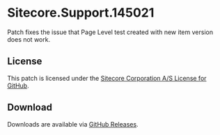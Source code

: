# Sitecore.Support.145021
Patch fixes the issue that Page Level test created with new item version does not work.

## License  
This patch is licensed under the [Sitecore Corporation A/S License for GitHub](https://github.com/sitecoresupport/Sitecore.Support.145021/blob/master/LICENSE).  

## Download  
Downloads are available via [GitHub Releases](https://github.com/sitecoresupport/Sitecore.Support.145021/releases).  
